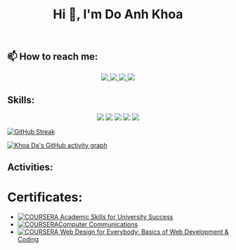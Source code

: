 
<h1 align="center">Hi 👋, I'm Do Anh Khoa</h1>



<br />

## 📫 How to reach me:


<p align="center">
  <a href="https://www.linkedin.com/in/doanhkhoait" target="_blank">
    <img src="https://img.icons8.com/fluent/48/000000/linkedin.png"/>
  </a>
  <a href="https://www.facebook.com/DoAnhKhoa.03.11.03" alt="Facebook">
    <img src="https://img.icons8.com/fluent/48/000000/facebook-new.png" target="_blank" />
  </a> 
  <a href="https://github.com/KhoaDAFPTU" alt="Github">
    <img src="https://img.icons8.com/fluent/48/000000/github.png"/>
  </a> 
  <a href="mailto:dokhoa031103@gmail.com" alt="Email">
    <img src="https://img.icons8.com/fluent/48/000000/mailing.png"/>
  </a>
</p>

## Skills:
<p align="center">

  <img src="https://img.icons8.com/color/48/000000/microsoft-sql-server.png"/>
  <img src="https://img.icons8.com/color/48/000000/mysql-logo.png"/>


  <img src="https://img.icons8.com/color/48/000000/git.png"/>
  <img src="https://img.icons8.com/color/48/000000/github-2.png"/>




<img src="https://img.icons8.com/color/48/null/java-coffee-cup-logo--v1.png"/>
</p>

[![GitHub Streak](http://github-readme-streak-stats.herokuapp.com?user=khoa-da&theme=dark&background=000000)](https://git.io/streak-stats)

[![Khoa Da's GitHub activity graph](https://github-readme-activity-graph.vercel.app/graph?username=khoa-da&theme=react-dark)](https://github.com/ashutosh00710/github-readme-activity-graph)

## Activities:



# Certificates:




- [![COURSERA](https://img.shields.io/badge/-COURSERA-green) Academic Skills for University Success](https://coursera.org/share/b503b7e1d76eb0f380bbdc8db02af5eb)
- [![COURSERA](https://img.shields.io/badge/-COURSERA-green)Computer Communications](https://coursera.org/share/65fe650d936e1a1ddd598d84e6ae6b4c)
- [![COURSERA](https://img.shields.io/badge/-COURSERA-green) Web Design for Everybody: Basics of Web Development & Coding](https://coursera.org/share/f2c195416358ece49f0df8c5b6b218b5)


